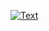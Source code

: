 [![Text](https://alvinqid.ddns.net/api/chat-ai?q=apa%20itu%20chrome)](https://alvinqid.ddns.net/api/chat-ai?q=apa%20itu%20chrome)
